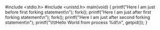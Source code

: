 #include <stdio.h>
#include <unistd.h>
main(void)
{
printf("Here I am just before first forking statement\n");
fork();
printf("Here I am just after first forking statement\n");
fork();
printf("Here I am just after second forking statement\n");
printf("\t\tHello World from process %d!\n", getpid());
}
